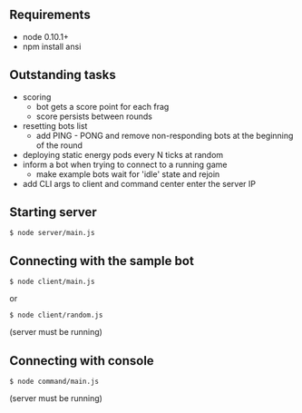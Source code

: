 Requirements
------------

- node 0.10.1+
- npm install ansi

Outstanding tasks
-----------------

- scoring
  - bot gets a score point for each frag
  - score persists between rounds
- resetting bots list
  - add PING - PONG and remove non-responding bots at
    the beginning of the round
- deploying static energy pods every N ticks at random
- inform a bot when trying to connect to a running game
  - make example bots wait for 'idle' state and rejoin
- add CLI args to client and command center enter the server IP


Starting server
---------------

    $ node server/main.js


Connecting with the sample bot
------------------------------

    $ node client/main.js

or

    $ node client/random.js

(server must be running)


Connecting with console
-----------------------

    $ node command/main.js

(server must be running)
